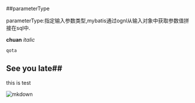##parameterType

parameterType:指定输入参数类型,mybatis通过ognl从输入对象中获取参数值拼接在sql中.

**chuan** *italic* 

`qota`  

## See you late## 

this is test

![mkdown](/home/q/Downloads/mkdown.png)



